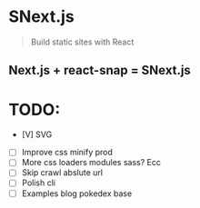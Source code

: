 # SNext.js
> Build static sites with React

## Next.js + react-snap = SNext.js


# TODO:

- [V] SVG
- [ ] Improve css minify prod
- [ ] More css loaders modules sass? Ecc
- [ ] Skip crawl abslute url
- [ ] Polish cli
- [ ] Examples blog pokedex base